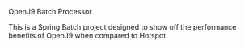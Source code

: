 OpenJ9 Batch Processor

This is a Spring Batch project designed to show off the performance benefits of OpenJ9 when compared to Hotspot. 